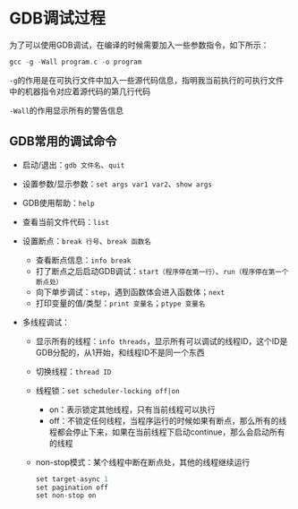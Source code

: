 # GDB调试过程

为了可以使用GDB调试，在编译的时候需要加入一些参数指令，如下所示：

```C++
gcc -g -Wall program.c -o program
```

`-g`的作用是在可执行文件中加入一些源代码信息，指明我当前执行的可执行文件中的机器指令对应着源代码的第几行代码

`-Wall`的作用显示所有的警告信息

## GDB常用的调试命令

- 启动/退出：`gdb 文件名`、`quit`

- 设置参数/显示参数：`set args var1 var2`、`show args`

- GDB使用帮助：`help`

- 查看当前文件代码：`list`

- 设置断点：`break 行号`、`break 函数名 `

  - 查看断点信息：`info break`
  - 打了断点之后启动GDB调试：`start（程序停在第一行）`、`run（程序停在第一个断点处）`
  - 向下单步调试：`step`，遇到函数体会进入函数体；`next`
  - 打印变量的值/类型：`print 变量名`；`ptype 变量名`

- 多线程调试：

  - 显示所有的线程：`info threads`，显示所有可以调试的线程ID，这个ID是GDB分配的，从1开始，和线程ID不是同一个东西

  - 切换线程：`thread ID`

  - 线程锁：`set scheduler-locking off|on`

    - on：表示锁定其他线程，只有当前线程可以执行
    - off：不锁定任何线程，当程序运行的时候如果有断点，那么所有的线程都会停止下来，如果在当前线程下启动continue，那么会启动所有的线程

  - non-stop模式：某个线程中断在断点处，其他的线程继续运行

    ```C++
    set target-async 1
    set pagination off
    set non-stop on
    ```

    

